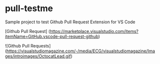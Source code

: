 # pull-testme
Sample project to test Github Pull Request Extension for VS Code

[Github Pull Request] (https://marketplace.visualstudio.com/items?itemName=GitHub.vscode-pull-request-github)

![Github Pull Requests] (https://visualstudiomagazine.com/-/media/ECG/visualstudiomagazine/Images/introimages/OctocatLead.gif)
